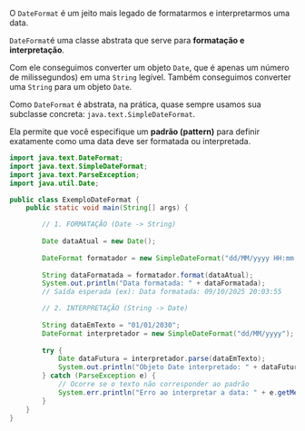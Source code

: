 O `DateFormat` é um jeito mais legado de formatarmos e interpretarmos uma data.

`DateFormat`é uma classe abstrata que serve para **formatação e interpretação**.

Com ele conseguimos converter um objeto `Date`, que é apenas um número de milissegundos) em uma `String` legível. Também conseguimos converter uma `String` para um objeto `Date`.

Como `DateFormat` é abstrata, na prática, quase sempre usamos sua subclasse concreta: `java.text.SimpleDateFormat`.

Ela permite que você especifique um **padrão (pattern)** para definir exatamente como uma data deve ser formatada ou interpretada.

```Java
import java.text.DateFormat;
import java.text.SimpleDateFormat;
import java.text.ParseException;
import java.util.Date;

public class ExemploDateFormat {
    public static void main(String[] args) {

        // 1. FORMATAÇÃO (Date -> String)
        
        Date dataAtual = new Date();
        
        DateFormat formatador = new SimpleDateFormat("dd/MM/yyyy HH:mm:ss");
        
        String dataFormatada = formatador.format(dataAtual);
        System.out.println("Data formatada: " + dataFormatada);
        // Saída esperada (ex): Data formatada: 09/10/2025 20:03:55

        // 2. INTERPRETAÇÃO (String -> Date)
        
        String dataEmTexto = "01/01/2030";
        DateFormat interpretador = new SimpleDateFormat("dd/MM/yyyy");
        
        try {
            Date dataFutura = interpretador.parse(dataEmTexto);
            System.out.println("Objeto Date interpretado: " + dataFutura);
        } catch (ParseException e) {
            // Ocorre se o texto não corresponder ao padrão
            System.err.println("Erro ao interpretar a data: " + e.getMessage());
        }
    }
}
```